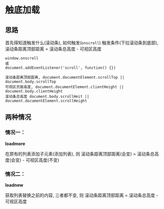# 触底加载

## 思路

首先得知道触发什么(滚动条), 如何触发(`onscroll`)
触发条件(下拉滚动条到底部), 滚动条距离顶部距离 = 滚动条总高度 - 可视区高度


```
window.onscroll
或
document.addEventListener('scroll', function() {})

滚动条距离顶部距离, document.documentElement.scrollTop || document.body.scrollTop
可视区页面高度, document.documentElement.clientHeight || document.body.clientHeight
滚动条总高度 document.body.scrollHeit || document.documentElement.scrollHeight

```


## 两种情况

### 情况一：

**loadmore**

在原有的列表添加子元素(添加列表), 则
滚动条距离顶部距离(会变) = 滚动条总高度(会变) - 可视区高度(不变)


### 情况二：

**loadnew**

获取列表替换之前的内容, 三者都不变, 则
滚动条距离顶部距离 = 滚动条总高度 - 可视区高度
